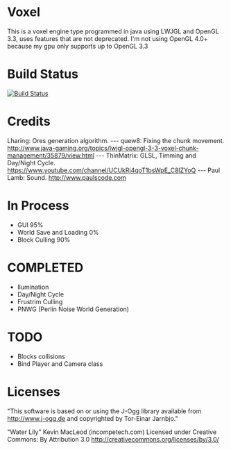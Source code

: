 # Voxel
This is a voxel engine type programmed in java using LWJGL and OpenGL 3.3, uses features that are not deprecated.
I'm not using OpenGL 4.0+ because my gpu only supports up to OpenGL 3.3

# Build Status
[![Build Status](https://drone.io/github.com/Guerra24/Voxel/status.png)](https://drone.io/github.com/Guerra24/Voxel/latest)

# Credits
Lharing: Ores generation algorithm.
--- quew8: Fixing the chunk movement. http://www.java-gaming.org/topics/lwjgl-opengl-3-3-voxel-chunk-management/35879/view.html
--- ThinMatrix: GLSL, Timming and Day/Night Cycle. https://www.youtube.com/channel/UCUkRj4qoT1bsWpE_C8lZYoQ
--- Paul Lamb: Sound. http://www.paulscode.com

# In Process
+ GUI 95%
+ World Save and Loading 0%
+ Block Culling 90%

# COMPLETED
+ Ilumination
+ Day/Night Cycle
+ Frustrim Culling
+ PNWG (Perlin Noise World Generation)

# TODO
+ Blocks collisions 
+ Bind Player and Camera class 

# Licenses
"This software is based on or using the J-Ogg library available from
http://www.j-ogg.de and copyrighted by Tor-Einar Jarnbjo."

"Water Lily" Kevin MacLeod (incompetech.com) 
Licensed under Creative Commons: By Attribution 3.0
http://creativecommons.org/licenses/by/3.0/
